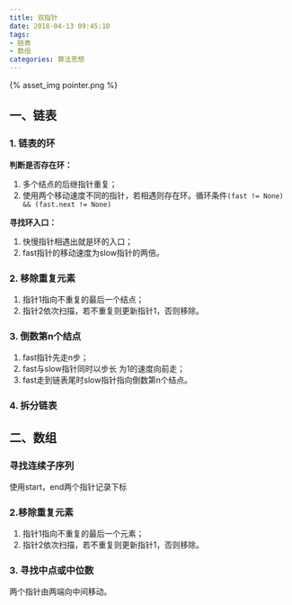 ```yaml
---
title: 双指针
date: 2018-04-13 09:45:10
tags:
- 链表
- 数组
categories: 算法思想
---
```


{% asset_img pointer.png %}

<!-- more -->

## 一、链表
### 1. 链表的环
**判断是否存在环：**
1. 多个结点的后继指针重复；
2. 使用两个移动速度不同的指针，若相遇则存在环。循环条件`(fast != None) && (fast.next != None)`

**寻找环入口：**
1. 快慢指针相遇出就是环的入口；
2. fast指针的移动速度为slow指针的两倍。

### 2. 移除重复元素
1. 指针1指向不重复的最后一个结点；
2. 指针2依次扫描，若不重复则更新指针1，否则移除。

### 3. 倒数第n个结点
1. fast指针先走n步；
2. fast与slow指针同时以步长 为1的速度向前走；
3. fast走到链表尾时slow指针指向倒数第n个结点。

### 4. 拆分链表

## 二、数组
### 寻找连续子序列
使用start，end两个指针记录下标

### 2.移除重复元素
1. 指针1指向不重复的最后一个元素；
2. 指针2依次扫描，若不重复则更新指针1，否则移除。

### 3. 寻找中点或中位数
两个指针由两端向中间移动。